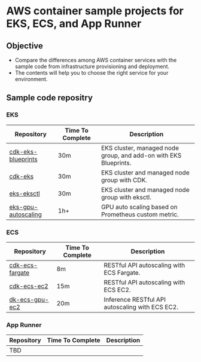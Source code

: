 # AWS container sample projects for EKS, ECS, and App Runner

## Objective

* Compare the differences among AWS container services with the sample code from infrastructure provisioning and deployment.
* The contents will help you to choose the right service for your environment.

## Sample code repositry

### EKS

| Repository                    | Time To Complete | Description          |
|-------------------------------|------------------|----------------------|
| [cdk-eks-blueprints](https://github.com/engel80/cdk-eks-blueprints)      | 30m| EKS cluster, managed node group, and add-on with EKS Blueprints.     |
| [cdk-eks](https://github.com/engel80/cdk-eks)        | 30m |  EKS cluster and managed node group with CDK.     |
| [eks-eksctl](https://github.com/engel80/eks-eksctl)  | 30m |   EKS cluster and managed node group with eksctl.   |
| [eks-gpu-autoscaling](https://github.com/engel80/eks-gpu-autoscaling)  | 1h+ | GPU auto scaling based on Prometheus custom metric.   |

### ECS

| Repository                    | Time To Complete  | Description          |
|-------------------------------|-------------------|----------------------|
| [cdk-ecs-fargate](https://github.com/engel80/cdk-ecs-fargate)  | 8m | RESTful API autoscaling with ECS Fargate. |
| [cdk-ecs-ec2](https://github.com/engel80/cdk-ecs-ec2)  | 15m | RESTful API autoscaling with ECS EC2. |
| [dk-ecs-gpu-ec2](https://github.com/engel80/cdk-ecs-gpu-ec2)  | 20m | Inference RESTful API autoscaling with ECS EC2. |


### App Runner

| Repository                    | Time To Complete  | Description          |
|-------------------------------|-------|----------------------|
| TBD  |  | |
